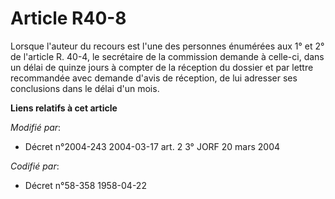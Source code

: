 # Article R40-8

Lorsque l'auteur du recours est l'une des personnes énumérées aux 1° et 2° de l'article R. 40-4, le secrétaire de la
commission demande à celle-ci, dans un délai de quinze jours à compter de la réception du dossier et par lettre recommandée
avec demande d'avis de réception, de lui adresser ses conclusions dans le délai d'un mois.

**Liens relatifs à cet article**

_Modifié par_:

  - Décret n°2004-243 2004-03-17 art. 2 3° JORF 20 mars 2004

_Codifié par_:

  - Décret n°58-358 1958-04-22
